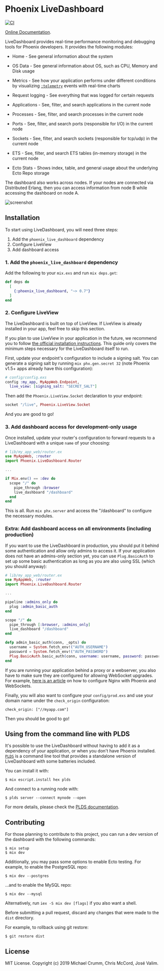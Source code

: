# Phoenix LiveDashboard

[![CI](https://github.com/phoenixframework/phoenix_live_dashboard/actions/workflows/ci.yml/badge.svg)](https://github.com/phoenixframework/phoenix_live_dashboard/actions/workflows/ci.yml)

[Online Documentation](https://hexdocs.pm/phoenix_live_dashboard).

<!-- MDOC !-->

LiveDashboard provides real-time performance monitoring and debugging tools for Phoenix developers. It provides the following modules:

- Home - See general information about the system

- OS Data - See general information about OS, such as CPU, Memory and Disk usage

- Metrics - See how your application performs under different conditions by visualizing [`:telemetry`](https://hexdocs.pm/telemetry) events with real-time charts

- Request logging - See everything that was logged for certain requests

- Applications - See, filter, and search applications in the current node

- Processes - See, filter, and search processes in the current node

- Ports - See, filter, and search ports (responsible for I/O) in the current node

- Sockets - See, filter, and search sockets (responsible for tcp/udp) in the current node

- ETS - See, filter, and search ETS tables (in-memory storage) in the current node

- Ecto Stats - Shows index, table, and general usage about the underlying Ecto Repo storage

The dashboard also works across nodes. If your nodes are connected via Distributed Erlang, then you can access information from node B while accessing the dashboard on node A.

![screenshot](https://github.com/phoenixframework/phoenix_live_dashboard/raw/master/screenshot.png)

## Installation

To start using LiveDashboard, you will need three steps:

1. Add the `phoenix_live_dashboard` dependency
2. Configure LiveView
3. Add dashboard access

### 1. Add the `phoenix_live_dashboard` dependency

Add the following to your `mix.exs` and run `mix deps.get`:

```elixir
def deps do
  [
    {:phoenix_live_dashboard, "~> 0.7"}
  ]
end
```

### 2. Configure LiveView

The LiveDashboard is built on top of LiveView. If LiveView is already installed in your app, feel free to skip this section.

If you plan to use LiveView in your application in the future, we recommend you to follow [the official installation instructions](https://hexdocs.pm/phoenix_live_view/installation.html).
This guide only covers the minimum steps necessary for the LiveDashboard itself to run.

First, update your endpoint's configuration to include a signing salt. You can generate a signing salt by running `mix phx.gen.secret 32` (note Phoenix v1.5+ apps already have this configuration):

```elixir
# config/config.exs
config :my_app, MyAppWeb.Endpoint,
  live_view: [signing_salt: "SECRET_SALT"]
```

Then add the `Phoenix.LiveView.Socket` declaration to your endpoint:

```elixir
socket "/live", Phoenix.LiveView.Socket
```

And you are good to go!

### 3. Add dashboard access for development-only usage

Once installed, update your router's configuration to forward requests to a LiveDashboard with a unique `name` of your choosing:

```elixir
# lib/my_app_web/router.ex
use MyAppWeb, :router
import Phoenix.LiveDashboard.Router

...

if Mix.env() == :dev do
  scope "/" do
    pipe_through :browser
    live_dashboard "/dashboard"
  end
end
```

This is all. Run `mix phx.server` and access the "/dashboard" to configure the necessary modules.

### Extra: Add dashboard access on all environments (including production)

If you want to use the LiveDashboard in production, you should put it behind some authentication and allow only admins to access it. If your application does not have an admins-only section yet, you can use `Plug.BasicAuth` to set up some basic authentication as long as you are also using SSL (which you should anyway):

```elixir
# lib/my_app_web/router.ex
use MyAppWeb, :router
import Phoenix.LiveDashboard.Router

...

pipeline :admins_only do
  plug :admin_basic_auth
end

scope "/" do
  pipe_through [:browser, :admins_only]
  live_dashboard "/dashboard"
end

defp admin_basic_auth(conn, _opts) do
  username = System.fetch_env!("AUTH_USERNAME")
  password = System.fetch_env!("AUTH_PASSWORD")
  Plug.BasicAuth.basic_auth(conn, username: username, password: password)
end
```

If you are running your application behind a proxy or a webserver, you also have to make sure they are configured for allowing WebSocket upgrades. For example, [here is an article](https://web.archive.org/web/20171104012240/https://dennisreimann.de/articles/phoenix-nginx-config.html) on how to configure Nginx with Phoenix and WebSockets.

Finally, you will also want to configure your `config/prod.exs` and use your domain name under the `check_origin` configuration:

    check_origin: ["//myapp.com"]

Then you should be good to go!

## Using from the command line with PLDS

It's possible to use the LiveDashboard without having to add it as a dependency of your
application, or when you don't have Phoenix installed. [`PLDS`](https://hexdocs.pm/plds) is a command
line tool that provides a standalone version of LiveDashboard with some batteries included.

You can install it with:

    $ mix escript.install hex plds

And connect to a running node with:

    $ plds server --connect mynode --open

For more details, please check the [PLDS documentation](https://hexdocs.pm/plds).

<!-- MDOC !-->

## Contributing

For those planning to contribute to this project, you can run a dev version of the dashboard with the following commands:

    $ mix setup
    $ mix dev

Additionally, you may pass some options to enable Ecto testing. For example, to enable the PostgreSQL repo:

    $ mix dev --postgres

...and to enable the MySQL repo:

    $ mix dev --mysql

Alternatively, run `iex -S mix dev [flags]` if you also want a shell.

Before submitting a pull request, discard any changes that were made to the `dist` directory.

For example, to rollback using git restore:

    $ git restore dist

## License

MIT License. Copyright (c) 2019 Michael Crumm, Chris McCord, José Valim.
